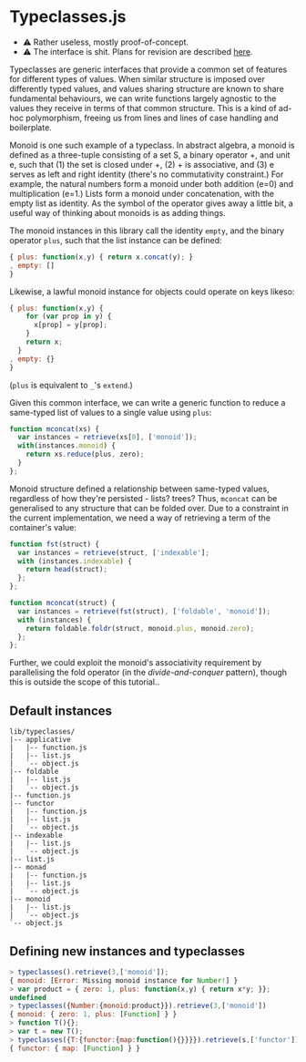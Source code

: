 Typeclasses.js
==============

  - :warning: Rather useless, mostly proof-of-concept.
  - :warning: The interface is shit. Plans for revision are described [here](https://github.com/fmap/typeclasses.js/issues/4).

Typeclasses are generic interfaces that provide a common set of features for
different types of values. When similar structure is imposed over differently
typed values, and values sharing structure are known to share fundamental
behaviours, we can write functions largely agnostic to the values they receive
in terms of that common structure. This is a kind of ad-hoc polymorphism,
freeing us from lines and lines of case handling and boilerplate.

Monoid is one such example of a typeclass. In abstract algebra, a monoid is
defined as a three-tuple consisting of a set S, a binary operator +, and unit
e, such that (1) the set is closed under +, (2) + is associative, and (3)
e serves as left and right identity (there's no commutativity constraint.) For
example, the natural numbers form a monoid under both addition (e=0) and
multiplication (e=1.) Lists form a monoid under concatenation, with the empty
list as identity. As the symbol of the operator gives away a little bit,
a useful way of thinking about monoids is as adding things.

The monoid instances in this library call the identity `empty`, and the binary
operator `plus`, such that the list instance can be defined:

```javascript
{ plus: function(x,y) { return x.concat(y); }
, empty: []
}
```

Likewise, a lawful monoid instance for objects could operate on keys likeso:

```javascript
{ plus: function(x,y) { 
    for (var prop in y) {
      x[prop] = y[prop];
    }
    return x;
  } 
, empty: {}
}
```

(`plus` is equivalent to `_`'s `extend`.)

Given this common interface, we can write a generic function to reduce
a same-typed list of values to a single value using `plus`:

```javascript
function mconcat(xs) {
  var instances = retrieve(xs[0], ['monoid']);
  with(instances.monoid) {
    return xs.reduce(plus, zero);
  }
};
```

Monoid structure defined a relationship between same-typed values, regardless
of how they're persisted - lists? trees? Thus, `mconcat` can be generalised to
any structure that can be folded over. Due to a constraint in the current
implementation, we need a way of retrieving a term of the container's value:

```javascript
function fst(struct) {
  var instances = retrieve(struct, ['indexable'];
  with (instances.indexable) {
    return head(struct);
  };
};

function mconcat(struct) {
  var instances = retrieve(fst(struct), ['foldable', 'monoid']);
  with (instances) {
    return foldable.foldr(struct, monoid.plus, monoid.zero);
  };
};
```

Further, we could exploit the monoid's associativity requirement by
parallelising the fold operator (in the *divide-and-conquer* pattern), though
this is outside the scope of this tutorial..

Default instances
-----------------

    lib/typeclasses/
    |-- applicative
    |   |-- function.js 
    |   |-- list.js
    |   `-- object.js
    |-- foldable
    |   |-- list.js
    |   `-- object.js
    |-- function.js
    |-- functor
    |   |-- function.js
    |   |-- list.js
    |   `-- object.js
    |-- indexable
    |   |-- list.js
    |   `-- object.js
    |-- list.js
    |-- monad
    |   |-- function.js
    |   |-- list.js
    |   `-- object.js
    |-- monoid
    |   |-- list.js
    |   `-- object.js
    `-- object.js

Defining new instances and typeclasses
--------------------------------------

```javascript
> typeclasses().retrieve(3,['monoid']);
{ monoid: [Error: Missing monoid instance for Number!] }
> var product = { zero: 1, plus: function(x,y) { return x*y; }};
undefined
> typeclasses({Number:{monoid:product}}).retrieve(3,['monoid'])
{ monoid: { zero: 1, plus: [Function] } }
> function T(){};
> var t = new T();
> typeclasses({T:{functor:{map:function(){}}}}).retrieve(s,['functor']);
{ functor: { map: [Function] } }
```
